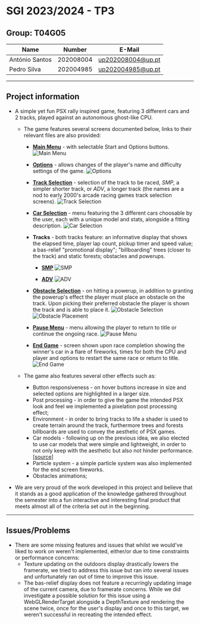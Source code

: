 # SGI 2023/2024 - TP3

## Group: T04G05

| Name     | Number    | E-Mail |
| -------- | --------- | ------ |
| António Santos | 202008004 | up202008004@up.pt    |
| Pedro Silva | 202004985 | up202004985@up.pt    |

---

## Project information

- A simple yet fun PSX rally inspired game, featuring 3 different cars and 2 tracks, played against an autonomous ghost-like CPU.
  - The game features several screens documented below, links to their relevant files are also provided:
    - [**Main Menu**](./custom/MainMenu.js) - with selectable Start and Options buttons.
    ![Main Menu](../docs/tp3-menu.png)

    - [**Options**](./custom/Options.js) - allows changes of the player's name and difficulty settings of the game.
    ![Options](../docs/tp3-options.png)

    - [**Track Selection**](./custom/TrackSelection.js) - selection of the track to be raced, *SMP*, a simpler shorter track, or *ADV*, a longer track (the names are a nod to early 2000's arcade racing games track selection screens).
    ![Track Selection](../docs/tp3-trackselection.png)

    - [**Car Selection**](./custom/CarSelection.js) - menu featuring the 3 different cars choosable by the user, each with a unique model and stats, alongside a fitting description.
    ![Car Selection](../docs/tp3-car.png)

    - **Tracks** - both tracks feature: an informative display that shows the elapsed time, player lap count, pickup timer and speed value; a bas-relief "promotional display"; "billboarding" trees (closer to the track) and static forests; obstacles and powerups.
      - [**SMP**](./scenes/feupzero/SMP.xml)
      ![SMP](../docs/tp3-SMP.png)

      - [**ADV**](./scenes/feupzero/ADV.xml)
      ![ADV](../docs/tp3-ADV.png)

    - [**Obstacle Selection**](./custom/ObstaclesScreen.js) - on hitting a powerup, in addition to granting the powerup's effect the player must place an obstacle on the track. Upon picking their preferred obstacle the player is shown the track and is able to place it.
    ![Obstacle Selection](../docs/tp3-obstacle1.png)
    ![Obstacle Placement](../docs/tp3-obstacle2.png)

    - [**Pause Menu**](./custom/PausedScreen.js) - menu allowing the player to return to title or continue the ongoing race.
    ![Pause Menu](../docs/tp3-pause.png)

    - [**End Game**](./custom/EndScreen.js) - screen shown upon race completion showing the winner's car in a flare of fireworks, times for both the CPU and player and options to restart the same race or return to title.
    ![End Game](../docs/tp3-end.png)

  - The game also features several other effects such as:
    - Button responsiveness - on hover buttons increase in size and selected options are highlighted in a larger size.
    - Post processing - in order to give the game the intended PSX look and feel we implemented a pixelation post processing effect;
    - Environment - in order to bring tracks to life a shader is used to create terrain around the track, furthermore trees and forests billboards are used to convey the aesthetic of PSX games.
    - Car models - following up on the previous idea, we also elected to use car models that were simple and lightweight, in order to not only keep with the aesthetic but also not hinder performance. [[source]](https://sketchfab.com/LePointBAT)
    - Particle system - a simple particle system was also implemented for the end screen fireworks.
    - Obstacles animations;

- We are very proud of the work developed in this project and believe that it stands as a good application of the knowledge gathered throughout the semester into a fun interactive and interesting final product that meets almost all of the criteria set out in the beginning.

---

## Issues/Problems

- There are some missing features and issues that whilst we would've liked to work on weren't implemented, either/or due to time constraints or performance concerns:
  - Texture updating on the outdoors display drastically lowers the framerate, we tried to address this issue but ran into several issues and unfortunately ran out of time to improve this issue.
  - The bas-relief display does not feature a recurringly updating image of the current camera, due to framerate concerns. While we did investigate a possible solution for this issue using a WebGLRenderTarget alongside a DepthTexture and rendering the scene twice, once for the user's display and once to this target, we weren't successful in recreating the intended effect.
